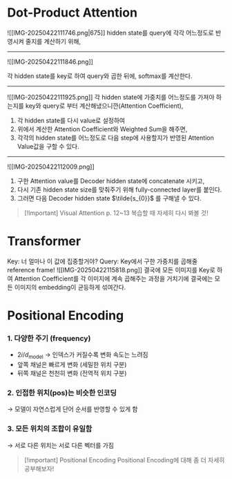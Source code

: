 # Dot-Product Attention
![[IMG-20250422111746.png|675]]
hidden state를 query에 각각 어느정도로 반영시켜 줄지를 계산하기 위해, 
- - -
![[IMG-20250422111846.png]]

각 hidden state를 key로 하여 query와 곱한 뒤에, softmax를 계산한다. 
- - - 
![[IMG-20250422111925.png]]
각 hidden state에 가중치를 어느정도를 가져야 하는지를 
key와 query로 부터 계산해냈으니깐(Attention Coefficient),

1. 각 hidden state를 다시 value로 설정하여 
2. 위에서 계산한 Attention Coefficient와 Weighted Sum을 해주면, 
3. 각각의 hidden state를 어느정도로 다음 step에 사용할지가 반영된 Attention Value값을 구할 수 있다. 
- - - 
![[IMG-20250422112009.png]]
1. 구한 Attention value를 Decoder hidden state에 concatenate 시키고, 
2. 다시 기존 hidden state size를 맞춰주기 위해 fully-connected layer를 붙인다. 
3. 그러면 다음 Decoder hidden state $\tilde{s_{0}}$ 를 구해낼 수 있다. 


> [!Important] Visual Attention
> p. 12~13 복습할 때 자세히 다시 봐볼 것!

# Transformer
Key: 너 얼마나 이 값에 집중할거야?
Query: Key에서 구한 가중치를 곱해줄 reference frame!
![[IMG-20250422115818.png]]
결국에 모든 이미지를 Key로 하여 
Attention Coefficient를 각 이미지에 계속 곱해주는 과정을 거치기에
결국에는 모든 이미지의 embedding이 균등하게 섞여간다. 

# Positional Encoding
### 1. 다양한 주기 (frequency)
- $2i/d_{\text{model}}​$ → 인덱스가 커질수록 변화 속도는 느려짐    
- 앞쪽 채널은 빠르게 변화 (세밀한 위치 구분)
- 뒤쪽 채널은 천천히 변화 (전역적 위치 구분)
### 2. 인접한 위치(pos)는 비슷한 인코딩
→ 모델이 자연스럽게 단어 순서를 반영할 수 있게 함
### 3. 모든 위치의 조합이 유일함
→ 서로 다른 위치는 서로 다른 벡터를 가짐


> [!important] Positional Encoding
> Positional Encoding에 대해 좀 더 자세히 공부해보자!


